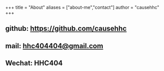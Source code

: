 +++
title = "About"
aliases = ["about-me","contact"]
author = "causehhc"
+++

## github: https://github.com/causehhc
## mail: hhc404404@gmail.com
## Wechat: HHC404
